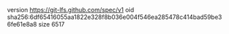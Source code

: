 version https://git-lfs.github.com/spec/v1
oid sha256:6df65416055aa1822e328f8b036e004f546ea285478c414bad59be36fe61e8a8
size 6517
